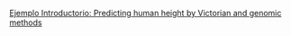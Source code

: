 
[Ejemplo Introductorio: Predicting human height by Victorian and genomic methods](http://www.nature.com/ejhg/journal/v17/n8/full/ejhg20095a.html)





